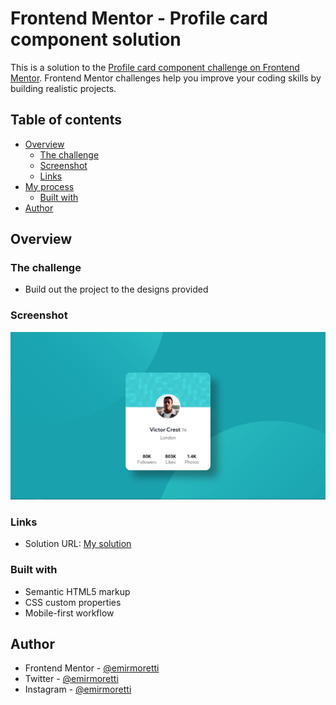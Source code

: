 # Frontend Mentor - Profile card component solution

This is a solution to the [Profile card component challenge on Frontend Mentor](https://www.frontendmentor.io/challenges/profile-card-component-cfArpWshJ). Frontend Mentor challenges help you improve your coding skills by building realistic projects.

## Table of contents

- [Overview](#overview)
  - [The challenge](#the-challenge)
  - [Screenshot](#screenshot)
  - [Links](#links)
- [My process](#my-process)
  - [Built with](#built-with)
- [Author](#author)

## Overview

### The challenge

- Build out the project to the designs provided

### Screenshot

![Screenshot](images/screenshot.JPG)

### Links

- Solution URL: [My solution](https://emirmoretti.github.io/profileCard/)
### Built with

- Semantic HTML5 markup
- CSS custom properties
- Mobile-first workflow
## Author

- Frontend Mentor - [@emirmoretti](https://www.frontendmentor.io/profile/emirmoretti)
- Twitter - [@emirmoretti](https://www.twitter.com/emirmoretti)
- Instagram - [@emirmoretti](https://www.instagram.com/emirmoretti)